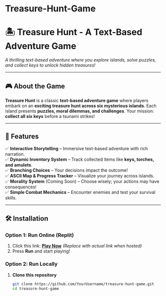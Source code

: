 # Treasure-Hunt-Game
# 🏝️ Treasure Hunt - A Text-Based Adventure Game


*A thrilling text-based adventure where you explore islands, solve puzzles, and collect keys to unlock hidden treasures!*

---

## 🎮 About the Game  
**Treasure Hunt** is a classic **text-based adventure game** where players embark on an **exciting treasure hunt across six mysterious islands**. Each island presents **puzzles, moral dilemmas, and challenges**. Your mission: **collect all six keys** before a tsunami strikes!

---

## 🚀 Features  
✅ **Interactive Storytelling** – Immersive text-based adventure with rich narration.  
✅ **Dynamic Inventory System** – Track collected items like **keys, torches, and amulets**.  
✅ **Branching Choices** – Your decisions impact the outcome!  
✅ **ASCII Map & Progress Tracker** – Visualize your journey across islands.  
✅ **Morality System** (Coming Soon) – Choose wisely; your actions may have consequences!  
✅ **Simple Combat Mechanics** – Encounter enemies and test your survival skills.  

---

## 🛠️ Installation  
### **Option 1: Run Online (Replit)**
1. Click this link: **[Play Now](https://replit.com/)** *(Replace with actual link when hosted)*  
2. Press **Run** and start playing!

### **Option 2: Run Locally**
1. **Clone this repository**  
   ```sh
   git clone https://github.com/YourUsername/treasure-hunt-game.git
   cd treasure-hunt-game

